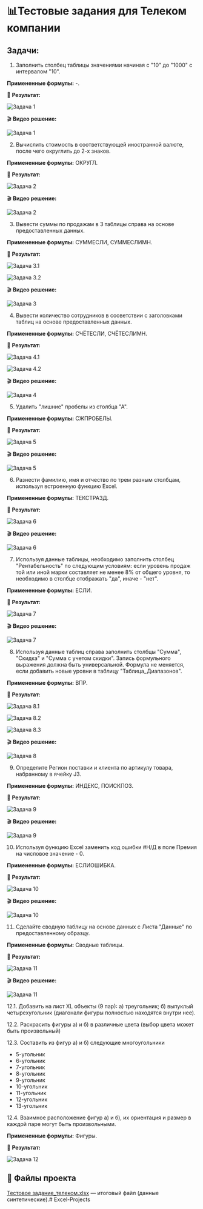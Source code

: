 # 📊Тестовые задания для Телеком компании

## Задачи:

1. Заполнить столбец таблицы значениями начиная с "10" до "1000" с интервалом "10".

**Примененные формулы:** -.

📸 **Результат:**

![Задача 1](https://github.com/OKsiCHER/Excel-Projects/blob/main/test-task-telecom/Interval.png)

🎬 **Видео решение:**

![Задача 1](https://github.com/OKsiCHER/Excel-Projects/blob/main/test-task-telecom/Interval.gif)

2. Вычислить стоимость в соответствующей иностранной валюте, после чего округлить  до 2-х знаков.

**Примененные формулы:** ОКРУГЛ.

📸 **Результат:**

![Задача 2](https://github.com/OKsiCHER/Excel-Projects/blob/main/test-task-telecom/Exchange_rate.png)

🎬 **Видео решение:**

![Задача 2](https://drive.google.com/file/d/12RAWeq8UOuDjLTi_QPdQI2MV1uOXqxPo/view?usp=drive_link)

3. Вывести суммы по продажам в 3 таблицы справа на основе предоставленных данных.

**Примененные формулы:** СУММЕСЛИ, СУММЕСЛИМН.

📸 **Результат:**

![Задача 3.1](https://github.com/OKsiCHER/Excel-Projects/blob/main/test-task-telecom/Profit_categories.png)

![Задача 3.2](https://github.com/OKsiCHER/Excel-Projects/blob/main/test-task-telecom/Profit_categories_2.png)

🎬 **Видео решение:**

![Задача 3](https://drive.google.com/file/d/1zY2BCtu0kfaCIx2gAWcqHPZKfdOG45Bl/view?usp=drive_link)

4. Вывести количество сотрудников в сооветствии с заголовками таблиц на основе предоставленных данных.

**Примененные формулы:** СЧЁТЕСЛИ, СЧЁТЕСЛИМН.

📸 **Результат:**

![Задача 4.1](https://github.com/OKsiCHER/Excel-Projects/blob/main/test-task-telecom/Employees_count.png)

![Задача 4.2](https://github.com/OKsiCHER/Excel-Projects/blob/main/test-task-telecom/Employees_count_2.png)

🎬 **Видео решение:**

![Задача 4](https://drive.google.com/file/d/1SjONAaKvGCzqO7xHMddolJgmWvfVP6wP/view?usp=drive_link)

5. Удалить "лишние" пробелы из столбца "А".

**Примененные формулы:** СЖПРОБЕЛЫ.

📸 **Результат:**

![Задача 5](https://github.com/OKsiCHER/Excel-Projects/blob/main/test-task-telecom/Names_trim.png)

🎬 **Видео решение:**

![Задача 5](https://drive.google.com/file/d/1PqjvfvLqs0etyn-emlVgWs7iGslGTziv/view?usp=drive_link)

6. Разнести фамилию, имя и отчество по трем разным столбцам, используя встроенную функцию Excel.

**Примененные формулы:** ТЕКСТРАЗД.

📸 **Результат:**

![Задача 6](https://github.com/OKsiCHER/Excel-Projects/blob/main/test-task-telecom/Names_split.png)

🎬 **Видео решение:**

![Задача 6](https://drive.google.com/file/d/1hfNdCmq5odiWjJVTdntZP6pkwdMnFK1T/view?usp=drive_link)

7. Используя данные таблицы, необходимо заполнить столбец "Рентабельность" по следующим условиям: если уровень продаж той или иной марки составляет не менее 8% от общего уровня, то необходимо в столбце отображать "да", иначе - "нет".

**Примененные формулы:** ЕСЛИ.

📸 **Результат:**

![Задача 7](https://github.com/OKsiCHER/Excel-Projects/blob/main/test-task-telecom/Profitability.png)

🎬 **Видео решение:**

![Задача 7](https://drive.google.com/file/d/1YOgJFqzqibJNvVDmvaxnNCcn0d-JIb2q/view?usp=drive_link)

8. Используя данные таблиц справа заполнить столбцы "Сумма", "Скидка" и "Сумма с учетом скидки". Запись формульного выражения должна быть универсальной. Формула не меняется, если добавить новые уровни в таблицу "Таблица_Диапазонов".

**Примененные формулы:** ВПР.

📸 **Результат:**

![Задача 8.1](https://github.com/OKsiCHER/Excel-Projects/blob/main/test-task-telecom/Purchase_sum.png)

![Задача 8.2](https://github.com/OKsiCHER/Excel-Projects/blob/main/test-task-telecom/Purchase_discount.png)

![Задача 8.3](https://github.com/OKsiCHER/Excel-Projects/blob/main/test-task-telecom/Purchase_sum_with_discount.png)

🎬 **Видео решение:**

![Задача 8](https://drive.google.com/file/d/11VAQH5azlSnPbebtKbjKC69Y2IeXXCQ0/view?usp=drive_link)

9. Определите Регион поставки и клиента по артикулу товара, набранному в ячейку J3.

**Примененные формулы:** ИНДЕКС, ПОИСКПОЗ.

📸 **Результат:**

![Задача 9](https://github.com/OKsiCHER/Excel-Projects/blob/main/test-task-telecom/Item_number.png)

🎬 **Видео решение:**

![Задача 9](https://drive.google.com/file/d/1ckyMj67xZsMTliGEJL4DJawax0lBhQga/view?usp=drive_link)

10. Используя функцию Excel заменить код ошибки  #Н/Д в поле Премия на числовое значение - 0.

**Примененные формулы:** ЕСЛИОШИБКА.

📸 **Результат:**

![Задача 10](https://github.com/OKsiCHER/Excel-Projects/blob/main/test-task-telecom/Error.png)

🎬 **Видео решение:**

![Задача 10](https://drive.google.com/file/d/1M0_QgZx_fbPJM6tVTrtZTqBqaSqBITkH/view?usp=drive_link)

11. Сделайте сводную таблицу на основе данных с Листа "Данные" по предоставленному образцу.

**Примененные формулы:** Сводные таблицы.

📸 **Результат:**

![Задача 11](https://github.com/OKsiCHER/Excel-Projects/blob/main/test-task-telecom/Pivot_table.png)

🎬 **Видео решение:**

![Задача 11](https://drive.google.com/file/d/1wDJu07imapOLULjd4_t856x4NO38z6p-/view?usp=drive_link)

12.1. Добавить на лист XL объекты (9 пар):
a) треугольник;
б) выпуклый четырехугольник (диагонали фигуры полностью находятся внутри нее).

12.2. Раскрасить фигуры а) и б) в различные цвета (выбор цвета может быть произвольный)

12.3. Составить из фигур а) и б) следующие многоугольники
- 5-угольник
- 6-угольник
- 7-угольник
- 8-угольник
- 9-угольник
- 10-угольник
- 11-угольник
- 12-угольник
- 13-угольник

12.4. Взаимное расположение фигур а) и б), их ориентация и размер в каждой паре могут быть произвольными.

**Примененные формулы:** Фигуры.

📸 **Результат:**

![Задача 12](https://github.com/OKsiCHER/Excel-Projects/blob/main/test-task-telecom/Shapes.png)

## 📁 Файлы проекта
[Тестовое задание_телеком.xlsx](https://github.com/OKsiCHER/Excel-Projects/blob/main/test-task-telecom/%D0%A2%D0%B5%D1%85%D0%BD%D0%B8%D1%87%D0%B5%D1%81%D0%BA%D0%BE%D0%B5%20%D0%B7%D0%B0%D0%B4%D0%B0%D0%BD%D0%B8%D0%B5_%D1%82%D0%B5%D0%BB%D0%B5%D0%BA%D0%BE%D0%BC.xlsx) — итоговый файл (данные синтетические).# Excel-Projects
